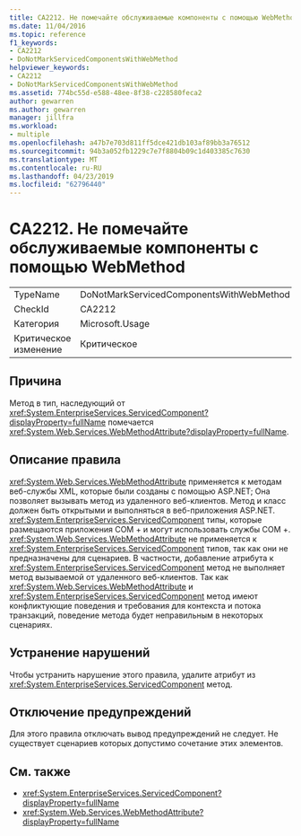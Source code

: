 ```yaml
---
title: CA2212. Не помечайте обслуживаемые компоненты с помощью WebMethod
ms.date: 11/04/2016
ms.topic: reference
f1_keywords:
- CA2212
- DoNotMarkServicedComponentsWithWebMethod
helpviewer_keywords:
- CA2212
- DoNotMarkServicedComponentsWithWebMethod
ms.assetid: 774bc55d-e588-48ee-8f38-c228580feca2
author: gewarren
ms.author: gewarren
manager: jillfra
ms.workload:
- multiple
ms.openlocfilehash: a47b7e703d811ff5dce421db103af89bb3a76512
ms.sourcegitcommit: 94b3a052fb1229c7e7f8804b09c1d403385c7630
ms.translationtype: MT
ms.contentlocale: ru-RU
ms.lasthandoff: 04/23/2019
ms.locfileid: "62796440"
---
```

# <a name="ca2212-do-not-mark-serviced-components-with-webmethod"></a>CA2212. Не помечайте обслуживаемые компоненты с помощью WebMethod

|||
|-|-|
|TypeName|DoNotMarkServicedComponentsWithWebMethod|
|CheckId|CA2212|
|Категория|Microsoft.Usage|
|Критическое изменение|Критическое|

## <a name="cause"></a>Причина

Метод в тип, наследующий от <xref:System.EnterpriseServices.ServicedComponent?displayProperty=fullName> помечается <xref:System.Web.Services.WebMethodAttribute?displayProperty=fullName>.

## <a name="rule-description"></a>Описание правила

<xref:System.Web.Services.WebMethodAttribute> применяется к методам веб-службы XML, которые были созданы с помощью ASP.NET; Она позволяет вызывать метод из удаленного веб-клиентов. Метод и класс должен быть открытыми и выполняться в веб-приложения ASP.NET. <xref:System.EnterpriseServices.ServicedComponent> типы, которые размещаются приложения COM + и могут использовать службы COM +. <xref:System.Web.Services.WebMethodAttribute> не применяется к <xref:System.EnterpriseServices.ServicedComponent> типов, так как они не предназначены для сценариев. В частности, добавление атрибута к <xref:System.EnterpriseServices.ServicedComponent> метод не выполняет метод вызываемой от удаленного веб-клиентов. Так как <xref:System.Web.Services.WebMethodAttribute> и <xref:System.EnterpriseServices.ServicedComponent> метод имеют конфликтующие поведения и требования для контекста и потока транзакций, поведение метода будет неправильным в некоторых сценариях.

## <a name="how-to-fix-violations"></a>Устранение нарушений

Чтобы устранить нарушение этого правила, удалите атрибут из <xref:System.EnterpriseServices.ServicedComponent> метод.

## <a name="when-to-suppress-warnings"></a>Отключение предупреждений

Для этого правила отключать вывод предупреждений не следует. Не существует сценариев которых допустимо сочетание этих элементов.

## <a name="see-also"></a>См. также

- <xref:System.EnterpriseServices.ServicedComponent?displayProperty=fullName>
- <xref:System.Web.Services.WebMethodAttribute?displayProperty=fullName>